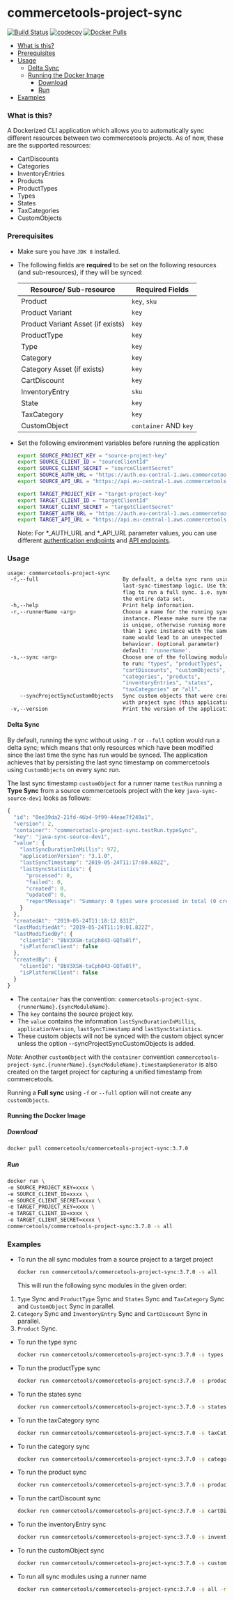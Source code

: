 

# commercetools-project-sync
[![Build Status](https://travis-ci.org/commercetools/commercetools-project-sync.svg?branch=master)](https://travis-ci.org/commercetools/commercetools-project-sync)
[![codecov](https://codecov.io/gh/commercetools/commercetools-project-sync/branch/master/graph/badge.svg)](https://codecov.io/gh/commercetools/commercetools-project-sync)
[![Docker Pulls](https://img.shields.io/docker/pulls/commercetools/commercetools-project-sync)](https://hub.docker.com/r/commercetools/commercetools-project-sync)


<!-- START doctoc generated TOC please keep comment here to allow auto update -->
<!-- DON'T EDIT THIS SECTION, INSTEAD RE-RUN doctoc TO UPDATE -->


- [What is this?](#what-is-this)
- [Prerequisites](#prerequisites)
- [Usage](#usage)
  - [Delta Sync](#delta-sync)
  - [Running the Docker Image](#running-the-docker-image)
    - [Download](#download)
    - [Run](#run)
- [Examples](#examples)

<!-- END doctoc generated TOC please keep comment here to allow auto update -->

### What is this?

A Dockerized CLI application which allows you to automatically sync different resources between two commercetools projects.
As of now, these are the supported resources:

- CartDiscounts
- Categories
- InventoryEntries
- Products
- ProductTypes
- Types
- States
- TaxCategories
- CustomObjects


### Prerequisites

 - Make sure you have `JDK 8` installed.
 - The following fields are **required** to be set on the following resources (and sub-resources), if they will be
  synced:

     |  Resource/ Sub-resource |  Required Fields |
     |---|---|
     | Product | `key`, `sku` |
     | Product Variant  | `key`  |
     | Product Variant Asset (if exists) | `key`  |
     | ProductType  | `key`  |
     | Type  | `key`  |
     | Category  | `key`  |
     | Category Asset (if exists)  | `key`  |
     | CartDiscount | `key`  |
     | InventoryEntry  | `sku`  |
     | State  | `key`  |
     | TaxCategory  | `key`  |
     | CustomObject  | `container` AND `key`  |

 - Set the following environment variables before running the application
   ```bash
   export SOURCE_PROJECT_KEY = "source-project-key"
   export SOURCE_CLIENT_ID = "sourceClientId"
   export SOURCE_CLIENT_SECRET = "sourceClientSecret"
   export SOURCE_AUTH_URL = "https://auth.eu-central-1.aws.commercetools.com/" #optional parameter
   export SOURCE_API_URL = "https://api.eu-central-1.aws.commercetools.com/" #optional parameter

   export TARGET_PROJECT_KEY = "target-project-key"
   export TARGET_CLIENT_ID = "targetClientId"
   export TARGET_CLIENT_SECRET = "targetClientSecret"
   export TARGET_AUTH_URL = "https://auth.eu-central-1.aws.commercetools.com/" #optional parameter
   export TARGET_API_URL = "https://api.eu-central-1.aws.commercetools.com/" #optional parameter
   ```
   Note: For *_AUTH_URL and *_API_URL parameter values,
    you can use different [authentication endpoints](https://docs.commercetools.com/http-api-authorization#requesting-an-access-token-using-commercetools-oauth2-server) and [API endpoints](https://docs.commercetools.com/http-api#hosts).

### Usage

   ```bash
   usage: commercetools-project-sync
    -f,--full                           By default, a delta sync runs using
                                        last-sync-timestamp logic. Use this
                                        flag to run a full sync. i.e. sync
                                        the entire data set.
    -h,--help                           Print help information.
    -r,--runnerName <arg>               Choose a name for the running sync
                                        instance. Please make sure the name
                                        is unique, otherwise running more
                                        than 1 sync instance with the same
                                        name would lead to an unexpected
                                        behaviour. (optional parameter)
                                        default: 'runnerName'.
    -s,--sync <arg>                     Choose one of the following modules
                                        to run: "types", "productTypes",
                                        "cartDiscounts", "customObjects",
                                        "categories", "products",
                                        "inventoryEntries", "states",
                                        "taxCategories" or "all".
       --syncProjectSyncCustomObjects   Sync custom objects that were created
                                        with project sync (this application).
    -v,--version                        Print the version of the application.
   ```

#### Delta Sync

By default, running the sync without using `-f` or `--full` option would run a delta sync; which means that only resources
which have been modified since the last time the sync has run would be synced. The application achieves that by
persisting the last sync timestamp on commercetools using `CustomObjects` on every sync run.

The last sync timestamp `customObject` for a runner name `testRun` running a **Type Sync** from a source commercetools project with the key `java-sync-source-dev1` looks as follows:

```javascript
{
  "id": "0ee39da2-21fd-46b4-9f99-44eae7f249a1",
  "version": 2,
  "container": "commercetools-project-sync.testRun.typeSync",
  "key": "java-sync-source-dev1",
  "value": {
    "lastSyncDurationInMillis": 972,
    "applicationVersion": "3.1.0",
    "lastSyncTimestamp": "2019-05-24T11:17:00.602Z",
    "lastSyncStatistics": {
      "processed": 0,
      "failed": 0,
      "created": 0,
      "updated": 0,
      "reportMessage": "Summary: 0 types were processed in total (0 created, 0 updated and 0 failed to sync)."
    }
  },
  "createdAt": "2019-05-24T11:18:12.831Z",
  "lastModifiedAt": "2019-05-24T11:19:01.822Z",
  "lastModifiedBy": {
    "clientId": "8bV3XSW-taCph843-GQTa8lf",
    "isPlatformClient": false
  },
  "createdBy": {
    "clientId": "8bV3XSW-taCph843-GQTa8lf",
    "isPlatformClient": false
  }
}
```

- The `container` has the convention: `commercetools-project-sync.{runnerName}.{syncModuleName}`.
- The `key` contains the source project key.
- The `value` contains the information  `lastSyncDurationInMillis`, `applicationVersion`, `lastSyncTimestamp` and `lastSyncStatistics`.
- These custom objects will not be synced with the custom object syncer unless the option --syncProjectSyncCustomObjects is added.

_Note:_ Another `customObject` with the `container` convention `commercetools-project-sync.{runnerName}.{syncModuleName}.timestampGenerator` is also created on the target project for capturing a unified timestamp from commercetools.

Running a **Full sync** using `-f` or `--full` option will not create any `customObjects`.

#### Running the Docker Image

##### Download

   ```bash
docker pull commercetools/commercetools-project-sync:3.7.0
   ```
##### Run

```bash
docker run \
-e SOURCE_PROJECT_KEY=xxxx \
-e SOURCE_CLIENT_ID=xxxx \
-e SOURCE_CLIENT_SECRET=xxxx \
-e TARGET_PROJECT_KEY=xxxx \
-e TARGET_CLIENT_ID=xxxx \
-e TARGET_CLIENT_SECRET=xxxx \
commercetools/commercetools-project-sync:3.7.0 -s all
```


### Examples
 - To run the all sync modules from a source project to a target project
   ```bash
   docker run commercetools/commercetools-project-sync:3.7.0 -s all
   ```
   This will run the following sync modules in the given order:
 1. `Type` Sync and `ProductType` Sync and `States` Sync and `TaxCategory` Sync and `CustomObject` Sync in parallel.
 2. `Category` Sync and `InventoryEntry` Sync and `CartDiscount` Sync in parallel.
 3. `Product` Sync.

 - To run the type sync
   ```bash
   docker run commercetools/commercetools-project-sync:3.7.0 -s types
   ```

 - To run the productType sync
   ```bash
   docker run commercetools/commercetools-project-sync:3.7.0 -s productTypes
   ```

- To run the states sync
   ```bash
   docker run commercetools/commercetools-project-sync:3.7.0 -s states
   ```
- To run the taxCategory sync
   ```bash
   docker run commercetools/commercetools-project-sync:3.7.0 -s taxCategories
   ```

- To run the category sync
   ```bash
   docker run commercetools/commercetools-project-sync:3.7.0 -s categories
   ```

- To run the product sync
   ```bash
   docker run commercetools/commercetools-project-sync:3.7.0 -s products
   ```

- To run the cartDiscount sync
   ```bash
   docker run commercetools/commercetools-project-sync:3.7.0 -s cartDiscounts
   ```

- To run the inventoryEntry sync
   ```bash
   docker run commercetools/commercetools-project-sync:3.7.0 -s inventoryEntries
   ```

- To run the customObject sync
   ```bash
   docker run commercetools/commercetools-project-sync:3.7.0 -s customObjects
   ```

- To run all sync modules using a runner name
   ```bash
   docker run commercetools/commercetools-project-sync:3.7.0 -s all -r myRunnerName
   ```



